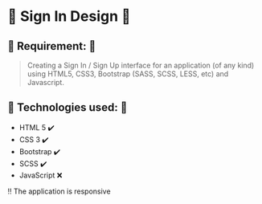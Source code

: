 # :art: Sign In Design :art:

## :bookmark_tabs: Requirement: :bookmark_tabs:

> Creating a Sign In / Sign Up interface for an application (of any kind) using HTML5, CSS3, Bootstrap (SASS, SCSS, LESS, etc) and Javascript.

## :wrench: Technologies used: :wrench:

- HTML 5 :heavy_check_mark:
- CSS 3 :heavy_check_mark:
- Bootstrap :heavy_check_mark:
-  SCSS :heavy_check_mark:
-  JavaScript :x:

:bangbang: The application is responsive
